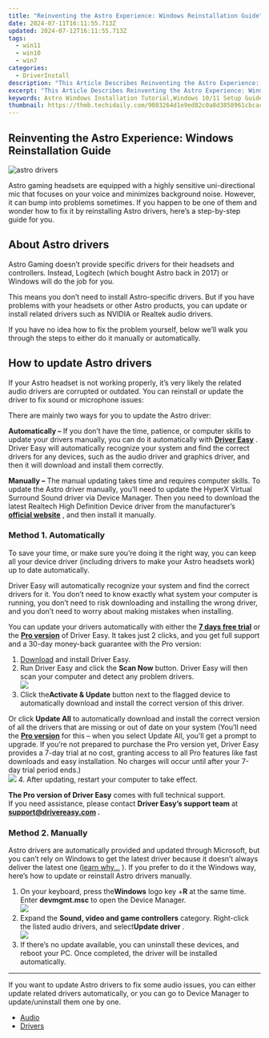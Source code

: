 ```yaml
---
title: "Reinventing the Astro Experience: Windows Reinstallation Guide"
date: 2024-07-11T16:11:55.713Z
updated: 2024-07-12T16:11:55.713Z
tags:
  - win11
  - win10
  - win7
categories:
  - DriverInstall
description: "This Article Describes Reinventing the Astro Experience: Windows Reinstallation Guide"
excerpt: "This Article Describes Reinventing the Astro Experience: Windows Reinstallation Guide"
keywords: Astro Windows Installation Tutorial,Windows 10/11 Setup Guide,How To Reinstall Windows,Easy Windows Installation Steps,Windows Reinstall Guide 2023,Reinstall Windows Without Data Loss,Windows Update and Reinstallation
thumbnail: https://thmb.techidaily.com/9083264d1e9ed82c0a8d3858961cbcacf8dd6e0e896428761bc70aaa3b066e45.jpg
---
```


## Reinventing the Astro Experience: Windows Reinstallation Guide

![astro drivers](https://images.drivereasy.com/wp-content/uploads/2022/01/og-fallback.jpeg)

 Astro gaming headsets are equipped with a highly sensitive uni-directional mic that focuses on your voice and minimizes background noise. However, it can bump into problems sometimes. If you happen to be one of them and wonder how to fix it by reinstalling Astro drivers, here’s a step-by-step guide for you.

## About Astro drivers

 Astro Gaming doesn’t provide specific drivers for their headsets and controllers. Instead, Logitech (which bought Astro back in 2017) or Windows will do the job for you.

 This means you don’t need to install Astro-specific drivers. But if you have problems with your headsets or other Astro products, you can update or install related drivers such as NVIDIA or Realtek audio drivers.

 If you have no idea how to fix the problem yourself, below we’ll walk you through the steps to either do it manually or automatically.

## How to update Astro drivers

 If your Astro headset is not working properly, it’s very likely the related audio drivers are corrupted or outdated. You can reinstall or update the driver to fix sound or microphone issues:

There are mainly two ways for you to update the Astro driver:

**Automatically –**  If you don’t have the time, patience, or computer skills to update your drivers manually, you can do it automatically with **[Driver Easy](https://tools.techidaily.com/drivereasy/download/)**  . Driver Easy will automatically recognize your system and find the correct drivers for any devices, such as the audio driver and graphics driver, and then it will download and install them correctly.

**Manually –** The manual updating takes time and requires computer skills. To update the Astro driver manually, you’ll need to update the HyperX Virtual Surround Sound driver via Device Manager. Then you need to download the latest Realtech High Definition Device driver from the manufacturer’s **[official website](https://www.realtek.com/en/downloads)**  , and then install it manually.

### Method 1\. Automatically

 To save your time, or make sure you’re doing it the right way, you can keep all your device driver (including drivers to make your Astro headsets work) up to date automatically.

 Driver Easy will automatically recognize your system and find the correct drivers for it. You don’t need to know exactly what system your computer is running, you don’t need to risk downloading and installing the wrong driver, and you don’t need to worry about making mistakes when installing.

 You can update your drivers automatically with either the [**7 days free trial**](https://tools.techidaily.com/drivereasy/download/) or the [**Pro version**](https://tools.techidaily.com/drivereasy/download/) of Driver Easy. It takes just 2 clicks, and you get full support and a 30-day money-back guarantee with the Pro version:

1. [Download](https://tools.techidaily.com/drivereasy/download/) and install Driver Easy.
2. Run Driver Easy and click the **Scan Now** button. Driver Easy will then scan your computer and detect any problem drivers.  
![](https://www.drivereasy.com/wp-content/uploads/2020/10/6_0_scan-now.jpg)
3. Click the**Activate & Update** button next to the flagged device to automatically download and install the correct version of this driver.  

 Or click **Update All** to automatically download and install the correct version of all the drivers that are missing or out of date on your system (You’ll need the **[Pro version](https://tools.techidaily.com/drivereasy/download/)**  for this – when you select Update All, you’ll get a prompt to upgrade. If you’re not prepared to purchase the Pro version yet, Driver Easy provides a 7-day trial at no cost, granting access to all Pro features like fast downloads and easy installation. No charges will occur until after your 7-day trial period ends.)  
![](https://www.drivereasy.com/wp-content/uploads/2022/01/logitech-gaming-headset-realtek-audio.png)
4. After updating, restart your computer to take effect.

**The Pro version of Driver Easy** comes with full technical support.  
 If you need assistance, please contact **Driver Easy’s support team** at **[support@drivereasy.com](mailto:support@drivereasy.com) .**

### Method 2\. Manually

 Astro drivers are automatically provided and updated through Microsoft, but you can’t rely on Windows to get the latest driver because it doesn’t always deliver the latest one ([learn why…](https://tools.techidaily.com/drivereasy/download/) ). If you prefer to do it the Windows way, here’s how to update or reinstall Astro drivers manually.

1. On your keyboard, press the**Windows** logo key +**R** at the same time. Enter **devmgmt.msc** to open the Device Manager.  
![](https://www.drivereasy.com/wp-content/uploads/2019/12/device-manager.png)
2. Expand the **Sound, video and game controllers**  category. Right-click the listed audio drivers, and select**Update driver** .  
![](https://www.drivereasy.com/wp-content/uploads/2022/01/image-2.png)
3. If there’s no update available, you can uninstall these devices, and reboot your PC. Once completed, the driver will be installed automatically.

---

 If you want to update Astro drivers to fix some audio issues, you can either update related drivers automatically, or you can go to Device Manager to update/uninstall them one by one.

* [Audio](https://store.drivereasy.com/order/cart.php?PRODS=4731822&QTY=1&AFFILIATE=108875)
* [Drivers](https://tools.techidaily.com/drivereasy/download/)

<ins class="adsbygoogle"
     style="display:block"
     data-ad-format="autorelaxed"
     data-ad-client="ca-pub-7571918770474297"
     data-ad-slot="1223367746"></ins>



<ins class="adsbygoogle"
     style="display:block"
     data-ad-client="ca-pub-7571918770474297"
     data-ad-slot="8358498916"
     data-ad-format="auto"
     data-full-width-responsive="true"></ins>




